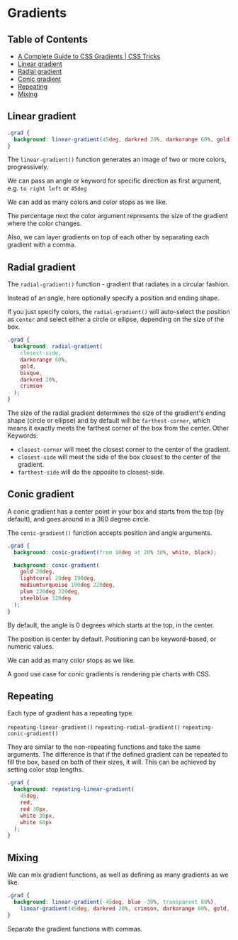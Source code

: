# Gradients

## Table of Contents

- [A Complete Guide to CSS Gradients | CSS Tricks](https://css-tricks.com/a-complete-guide-to-css-gradients/)
- [Linear gradient](#linear-gradient)
- [Radial gradient](#radial-gradient)
- [Conic gradient](#conic-gradient)
- [Repeating](#repeating)
- [Mixing](#mixing)

## Linear gradient

```css
.grad {
  background: linear-gradient(45deg, darkred 20%, darkorange 60%, gold);
}
```

The `linear-gradient()` function generates an image of two or more colors, progressively.

We can pass an angle or keyword for specific direction as first argument, e.g. `to right left` or `45deg`

We can add as many colors and color stops as we like.

The percentage next the color argument represents the size of the gradient where the color changes.

Also, we can layer gradients on top of each other by separating each gradient with a comma.

## Radial gradient

The `radial-gradient()` function - gradient that radiates in a circular fashion.

Instead of an angle, here optionally specify a position and ending shape.

If you just specify colors, the `radial-gradient()` will auto-select the position as `center` and select either a circle or ellipse, depending on the size of the box.

```css
.grad {
  background: radial-gradient(
    closest-side,
    darkorange 60%,
    gold,
    bisque,
    darkred 20%,
    crimson
  );
}
```

The size of the radial gradient determines the size of the gradient's ending shape (circle or ellipse) and by default will be `farthest-corner`, which means it exactly meets the farthest corner of the box from the center. Other Keywords:

- `closest-corner` will meet the closest corner to the center of the gradient.
- `closest-side` will meet the side of the box closest to the center of the gradient.
- `farthest-side` will do the opposite to closest-side.

## Conic gradient

A conic gradient has a center point in your box and starts from the top (by default), and goes around in a 360 degree circle.

The `conic-gradient()` function accepts position and angle arguments.

```css
.grad {
  background: conic-gradient(from 10deg at 20% 30%, white, black);

  background: conic-gradient(
    gold 20deg,
    lightcoral 20deg 190deg,
    mediumturquoise 190deg 220deg,
    plum 220deg 320deg,
    steelblue 320deg
  );
}
```

By default, the angle is 0 degrees which starts at the top, in the center.

The position is center by default. Positioning can be keyword-based, or numeric values.

We can add as many color stops as we like.

A good use case for conic gradients is rendering pie charts with CSS.

## Repeating

Each type of gradient has a repeating type.

`repeating-linear-gradient()` `repeating-radial-gradient()` `repeating-conic-gradient()`

They are similar to the non-repeating functions and take the same arguments. The difference is that if the defined gradient can be repeated to fill the box, based on both of their sizes, it will. This can be achieved by setting color stop lengths.

```css
.grad {
  background: repeating-linear-gradient(
    45deg,
    red,
    red 30px,
    white 30px,
    white 60px
  );
}
```

## Mixing

We can mix gradient functions, as well as defining as many gradients as we like.

```css
.grad {
  background: linear-gradient(-45deg, blue -30%, transparent 80%),
    linear-gradient(45deg, darkred 20%, crimson, darkorange 60%, gold, bisque);
}
```

Separate the gradient functions with commas.
